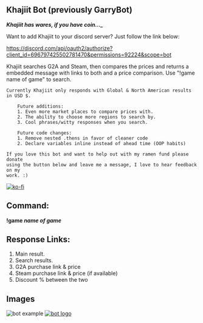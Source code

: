 ## Khajiit Bot (previously GarryBot)

***Khajiit has wares, if you have coin..._***


Want to add Khajiit to your discord server? 
Just follow the link below:

https://discord.com/api/oauth2/authorize?client_id=696797425502781470&permissions=92224&scope=bot

Khajiit searches G2A and Steam, then compares the prices and returns a embedded message with links to both and a price comparison. Use "!game name of game" to search.

	Currently Khajiit only responds with Global & North American results in USD $. 
		
		Future additions:
		1. Even more market places to compare prices with.
		2. The ability to choose more regions to search by.
		3. Cool phrases/witty responses when you search.
	
		Future code changes:
		1. Remove nested .thens in favor of cleaner code
		2. Declare variables inline instead of ahead time (OOP habits)
	
	If you love this bot and want to help out with my ramen fund please donate
	using the button below and leave me a message, I love to hear feedback on my
	work. :)
[![ko-fi](https://www.ko-fi.com/img/githubbutton_sm.svg)](https://ko-fi.com/L3L01PGZ3)
	 
## Command:

 **!game *name of game***
 
## Response Links:
 1. Main result.
 2. Search results.
 3. G2A purchase link & price
 4. Steam purchase link & price (if available)
 5. Discount % between the two

## Images
![bot example](https://i.imgur.com/1hzj02D.jpg)
[![bot logo](https://i.imgur.com/ZJCKkPt.png)](https://milan-frederic.wixsite.com/milan)


